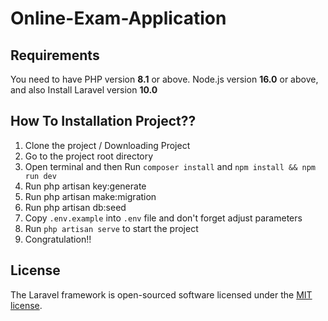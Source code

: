 # Online-Exam-Application

## Requirements

You need to have PHP version **8.1** or above. Node.js version **16.0** or above, and also Install Laravel version **10.0**

## How To Installation Project??

1. Clone the project / Downloading Project
2. Go to the project root directory
3. Open terminal and then Run `composer install` and `npm install && npm run dev`
5. Run php artisan key:generate
6. Run php artisan make:migration
7. Run php artisan db:seed
8. Copy `.env.example` into `.env` file and don't forget adjust parameters
9. Run `php artisan serve` to start the project
10. Congratulation!!

## License

The Laravel framework is open-sourced software licensed under the [MIT license](https://opensource.org/licenses/MIT).
